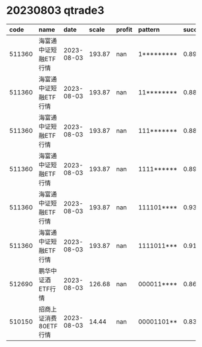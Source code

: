 
# 20230803 qtrade3
 | code | name | date | scale | profit | pattern | success_rate | success_cnt | fund_cnt | 
 | :----- | :----- | :----- | :----- | :----- | :----- | :----- | :----- | :----- | 
 | 511360 | 海富通中证短融ETF行情 | 2023-08-03 | 193.87 | nan | 1********* | 0.8928571428571429 | 475 | 532 | 
 | 511360 | 海富通中证短融ETF行情 | 2023-08-03 | 193.87 | nan | 11******** | 0.8896713615023474 | 379 | 426 | 
 | 511360 | 海富通中证短融ETF行情 | 2023-08-03 | 193.87 | nan | 111******* | 0.8815028901734104 | 305 | 346 | 
 | 511360 | 海富通中证短融ETF行情 | 2023-08-03 | 193.87 | nan | 1111****** | 0.896797153024911 | 252 | 281 | 
 | 511360 | 海富通中证短融ETF行情 | 2023-08-03 | 193.87 | nan | 111101**** | 0.9375 | 30 | 32 | 
 | 511360 | 海富通中证短融ETF行情 | 2023-08-03 | 193.87 | nan | 1111011*** | 0.9166666666666666 | 22 | 24 | 
 | 512690 | 鹏华中证酒ETF行情 | 2023-08-03 | 126.68 | nan | 000011**** | 0.8666666666666667 | 13 | 15 | 
 | 510150 | 招商上证消费80ETF行情 | 2023-08-03 | 14.44 | nan | 00001101** | 0.8333333333333334 | 10 | 12 | 
